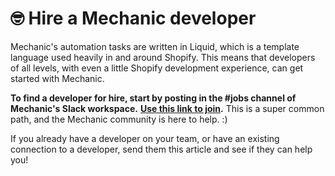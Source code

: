 # 🤓 Hire a Mechanic developer

Mechanic's automation tasks are written in Liquid, which is a template language used heavily in and around Shopify. This means that developers of all levels, with even a little Shopify development experience, can get started with Mechanic.

**To find a developer for hire, start by posting in the #jobs channel of Mechanic's Slack workspace.** [**Use this link to join**](https://join.slack.com/t/usemechanic/shared\_invite/zt-cq84nrs7-ggYbYTbf\~CrCjTg8nmHP2A)**.** This is a super common path, and the Mechanic community is here to help. :)

If you already have a developer on your team, or have an existing connection to a developer, send them this article and see if they can help you!
